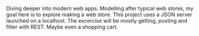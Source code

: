 Diving deeper into modern web apps.  Modelling after typical web stores, my goal here is to explore making a web store.  This project uses a
JSON server launched on a localhost.  The excercise will be mostly getting, posting and filter with REST.  Maybe even a shopping cart.